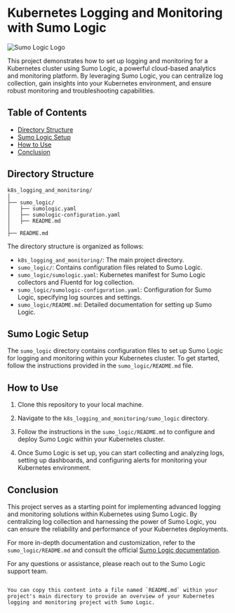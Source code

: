 # Kubernetes Logging and Monitoring with Sumo Logic

![Sumo Logic Logo](https://www.sumologic.com/wp-content/themes/sumologic-2018/images/common/logo-red.svg)

This project demonstrates how to set up logging and monitoring for a Kubernetes cluster using Sumo Logic, a powerful cloud-based analytics and monitoring platform. By leveraging Sumo Logic, you can centralize log collection, gain insights into your Kubernetes environment, and ensure robust monitoring and troubleshooting capabilities.

## Table of Contents

- [Directory Structure](#directory-structure)
- [Sumo Logic Setup](#sumo-logic-setup)
- [How to Use](#how-to-use)
- [Conclusion](#conclusion)

## Directory Structure

```plaintext
k8s_logging_and_monitoring/
│
├── sumo_logic/
│   ├── sumologic.yaml
│   ├── sumologic-configuration.yaml
│   ├── README.md
│
├── README.md
```

The directory structure is organized as follows:

- `k8s_logging_and_monitoring/`: The main project directory.
- `sumo_logic/`: Contains configuration files related to Sumo Logic.
- `sumo_logic/sumologic.yaml`: Kubernetes manifest for Sumo Logic collectors and Fluentd for log collection.
- `sumo_logic/sumologic-configuration.yaml`: Configuration for Sumo Logic, specifying log sources and settings.
- `sumo_logic/README.md`: Detailed documentation for setting up Sumo Logic.

## Sumo Logic Setup

The `sumo_logic` directory contains configuration files to set up Sumo Logic for logging and monitoring within your Kubernetes cluster. To get started, follow the instructions provided in the `sumo_logic/README.md` file.

## How to Use

1. Clone this repository to your local machine.

2. Navigate to the `k8s_logging_and_monitoring/sumo_logic` directory.

3. Follow the instructions in the `sumo_logic/README.md` to configure and deploy Sumo Logic within your Kubernetes cluster.

4. Once Sumo Logic is set up, you can start collecting and analyzing logs, setting up dashboards, and configuring alerts for monitoring your Kubernetes environment.

## Conclusion

This project serves as a starting point for implementing advanced logging and monitoring solutions within Kubernetes using Sumo Logic. By centralizing log collection and harnessing the power of Sumo Logic, you can ensure the reliability and performance of your Kubernetes deployments.

For more in-depth documentation and customization, refer to the `sumo_logic/README.md` and consult the official [Sumo Logic documentation](https://help.sumologic.com/).

For any questions or assistance, please reach out to the Sumo Logic support team.
```

You can copy this content into a file named `README.md` within your project's main directory to provide an overview of your Kubernetes logging and monitoring project with Sumo Logic.